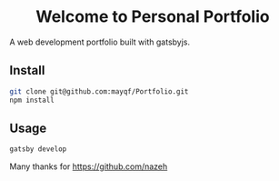 <h1 align="center">Welcome to Personal Portfolio </h1>


A web development portfolio built with gatsbyjs.

## Install

```sh
git clone git@github.com:mayqf/Portfolio.git
npm install
```

## Usage

```sh
gatsby develop
```

Many thanks for https://github.com/nazeh
